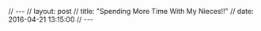 // ---
// layout: post
// title:  "Spending More Time With My Nieces!!"
// date:   2016-04-21 13:15:00
// ---
<p id="location"></p>
<div id="map" style="height:300px;width:300px;"></div>
<script>
  function displayLocation(position) {
    var latitude = position.coords.latitude;
    var longitude = position.coords.longitude;

    var pLocation = document.getElementById("location");
    pLocation.innerHTML += latitude + ", " + longitude + "<br>";
    var map = new GMaps({
      el: '#map',
      lat: -12.043333,
      lng: -77.028333
    });
  }

  function displayError(error) {
    var errors = ["Unknown error", "Permission denied by user", "Position not available", "Timeout error"];
    var message = errors[error.code];
    console.warn("Error in getting your location: " + message, error.message);
  }

  window.onload = function() {
    if (navigator.geolocation) {
      navigator.geolocation.getCurrentPosition(displayLocation, displayError);
    } else {
      alert("Sorry, this browser doesn't support geolocation!");
    }
    
  }
</script>